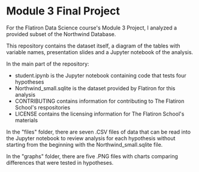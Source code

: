 # Module 3 Final Project

For the Flatiron Data Science course's Module 3 Project, I analyzed a provided subset of the Northwind Database.

This repository contains the dataset itself, a diagram of the tables with variable names, presentation slides and a Jupyter notebook of the analysis.

In the main part of the repository:

* student.ipynb is the Jupyter notebook containing code that tests four hypotheses
* Northwind_small.sqlite is the dataset provided by Flatiron for this analysis
* CONTRIBUTING contains information for contributing to The Flatiron School's respositories
* LICENSE contains the licensing information for The Flatiron School's materials


In the "files" folder, there are seven .CSV files of data that can be read into the Jupyter notebook to review analysis for each hypothesis without starting from the beginning with the Northwind_small.sqlite file.

In the "graphs" folder, there are five .PNG files with charts comparing differences that were tested in hypotheses.
